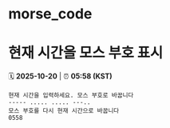 # morse_code
# 현재 시간을 모스 부호 표시
<!-- MORSE_TIME_START -->
🗓️ **2025-10-20** | ⏰ **05:58 (KST)**

```
현재 시간을 입력하세요. 모스 부호로 바꿉니다
----- ..... ..... ---..
모스 부호를 다시 현재 시간으로 바꿉니다
0558
```
<!-- MORSE_TIME_END -->
